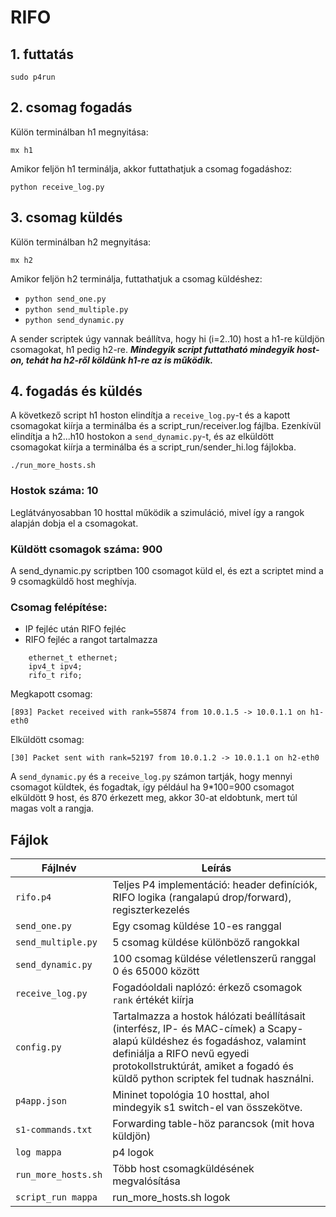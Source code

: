 # RIFO

## 1. futtatás
```
sudo p4run
```

## 2. csomag fogadás

Külön terminálban h1 megnyitása:
```
mx h1
```
Amikor feljön h1 terminálja, akkor futtathatjuk a csomag fogadáshoz:
```
python receive_log.py
```

## 3. csomag küldés

Külön terminálban h2 megnyitása:
```
mx h2
```
Amikor feljön h2 terminálja, futtathatjuk a csomag küldéshez:
- ```python send_one.py```
- ```python send_multiple.py```
- ```python send_dynamic.py```

A sender scriptek úgy vannak beállítva, hogy hi (i=2..10) host a h1-re küldjön csomagokat, h1 pedig h2-re. ***Mindegyik script futtatható mindegyik host-on, tehát ha h2-ről köldünk h1-re az is működik.***

## 4. fogadás és küldés

A következő script h1 hoston elindítja a ```receive_log.py```-t és a kapott csomagokat kiírja a terminálba és a script_run/receiver.log fájlba. Ezenkívül elindítja a h2...h10 hostokon a ```send_dynamic.py```-t, és az elküldött csomagokat kiírja a terminálba és a script_run/sender_hi.log fájlokba.
```
./run_more_hosts.sh
```

### Hostok száma: 10 
Leglátványosabban 10 hosttal működik a szimuláció, mivel így a rangok alapján dobja el a csomagokat.

### Küldött csomagok száma: 900 
A send_dynamic.py scriptben 100 csomagot küld el, és ezt a scriptet mind a 9 csomagküldő host meghívja.

### Csomag felépítése:
* IP fejléc után RIFO fejléc
* RIFO fejléc a rangot tartalmazza
```
    ethernet_t ethernet;
    ipv4_t ipv4;
    rifo_t rifo;
```

Megkapott csomag:
```
[893] Packet received with rank=55874 from 10.0.1.5 -> 10.0.1.1 on h1-eth0
```

Elküldött csomag:
```
[30] Packet sent with rank=52197 from 10.0.1.2 -> 10.0.1.1 on h2-eth0
```

A ```send_dynamic.py``` és a ```receive_log.py``` számon tartják, hogy mennyi csomagot küldtek, és fogadtak, így például ha 9*100=900 csomagot elküldött 9 host, és 870 érkezett meg, akkor 30-at eldobtunk, mert túl magas volt a rangja.

## Fájlok

| Fájlnév            | Leírás                                                                                           |
| ------------------ | ------------------------------------------------------------------------------------------------ |
| `rifo.p4`          | Teljes P4 implementáció: header definíciók, RIFO logika (rangalapú drop/forward), regiszterkezelés |
| `send_one.py`      | Egy csomag küldése 10-es ranggal                                                                              |
| `send_multiple.py` | 5 csomag küldése különböző rangokkal                          |
| `send_dynamic.py`  | 100 csomag küldése véletlenszerű ranggal 0 és 65000 között                             |
| `receive_log.py`   | Fogadóoldali naplózó: érkező csomagok `rank` értékét kiírja                                      |
| `config.py`       | Tartalmazza a hostok hálózati beállításait (interfész, IP- és MAC-címek) a Scapy-alapú küldéshez és fogadáshoz, valamint definiálja a RIFO nevű egyedi protokollstruktúrát, amiket a fogadó és küldő python scriptek fel tudnak használni.                                                       |
| `p4app.json`       | Mininet topológia 10 hosttal, ahol mindegyik s1 switch-el van összekötve.                                                                     |
| `s1-commands.txt`  | Forwarding table-höz parancsok (mit hova küldjön)                                                |
| `log mappa`        | p4 logok                                                                                            |
| `run_more_hosts.sh`| Több host csomagküldésének megvalósítása                                                         |
| `script_run mappa`| run_more_hosts.sh logok                                                     |